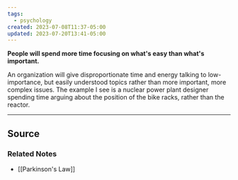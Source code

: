 ```yaml
---
tags:
  - psychology
created: 2023-07-08T11:37-05:00
updated: 2023-07-20T13:41-05:00
---
```

**People will spend more time focusing on what's easy than what's important.**

An organization will give disproportionate time and energy talking to low-importance, but easily understood topics rather than more important, more complex issues. The example I see is a nuclear power plant designer spending time arguing about the position of the bike racks, rather than the reactor. 

---

## Source


### Related Notes
- [[Parkinson's Law]]